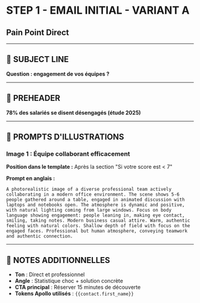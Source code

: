 # STEP 1 - EMAIL INITIAL - VARIANT A
## Pain Point Direct

---

## 📧 SUBJECT LINE
**Question : engagement de vos équipes ?**

---

## 📧 PREHEADER
**78% des salariés se disent désengagés (étude 2025)**

---

## 🎨 PROMPTS D'ILLUSTRATIONS

### Image 1 : Équipe collaborant efficacement
**Position dans le template :** Après la section "Si votre score est < 7"

**Prompt en anglais :**
```
A photorealistic image of a diverse professional team actively collaborating in a modern office environment. The scene shows 5-6 people gathered around a table, engaged in animated discussion with laptops and notebooks open. The atmosphere is dynamic and positive, with natural lighting coming from large windows. Focus on body language showing engagement: people leaning in, making eye contact, smiling, taking notes. Modern business casual attire. Warm, authentic feeling with natural colors. Shallow depth of field with focus on the engaged faces. Professional but human atmosphere, conveying teamwork and authentic connection.
```

---

## 📝 NOTES ADDITIONNELLES
- **Ton** : Direct et professionnel
- **Angle** : Statistique choc + solution concrète
- **CTA principal** : Réserver 15 minutes de découverte
- **Tokens Apollo utilisés** : `{{contact.first_name}}`
